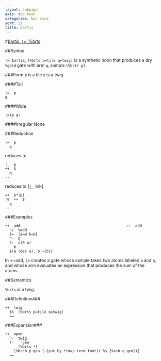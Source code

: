 ```yaml
---
layout: subpage
axis: doc-hoon
categories: bar rune
sort: 21
title: bartis
---
```


#[bartis, `|=`, %brts](#brts)

##Syntax

`|=`, `bartis`, `[%brts p=tile q=twig]` is a synthetic hoon that
produces a dry `%gold` gate with arm `q`, sample `[%bctr p]`.

###Form
`p` is a tile
`q` is a twig

####Tall

    |=  p
    q

####Wide

    |=(p q)

####Irregular
None

###Reduction

    |=  p
      q

reduces to

    |_  p
    ++  $
      q
    --

reduces to [`|_` link]

    =+  $*(p)
    |%  ++  $
      q
    --

###Examples

    ++  add                                                 ::  add
      ~/  %add
      |=  [a=@ b=@]
      ^-  @
      ?:  =(0 a)
        b
      $(a (dec a), b +(b))

In ++add, `|=` creates a gate whose sample takes two atoms
labeled `a` and `b`, and whose arm evaluates an expression that
produces the sum of the atoms.

##Semantics

`%brts` is a twig.

###Definition###

    ++  twig
      $%  [%brts p=tile q=twig]
      ==

###Expansion###

    ++  open
      ^-  twig
      ?-    gen
          [%brts *]
        [%brcb p.gen (~(put by *(map term foot)) %$ [%ash q.gen])]
      ==

